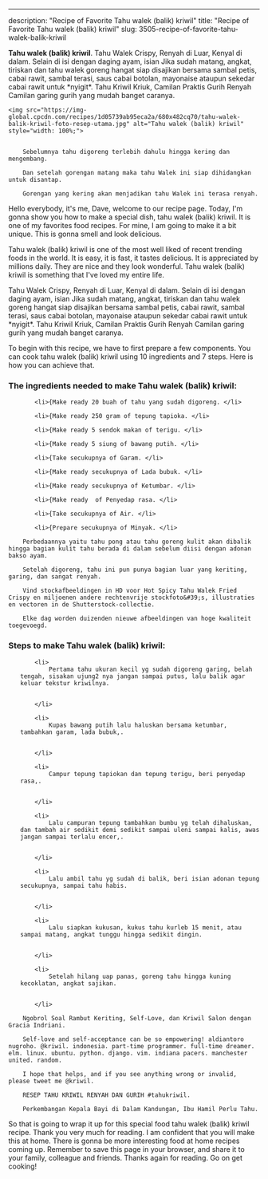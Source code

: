 ---
description: "Recipe of Favorite Tahu walek (balik) kriwil"
title: "Recipe of Favorite Tahu walek (balik) kriwil"
slug: 3505-recipe-of-favorite-tahu-walek-balik-kriwil

<p>
	<strong>Tahu walek (balik) kriwil</strong>. 
	Tahu Walek Crispy, Renyah di Luar, Kenyal di dalam. Selain di isi dengan daging ayam, isian Jika sudah matang, angkat, tiriskan dan tahu walek goreng hangat siap disajikan bersama sambal petis, cabai rawit, sambal terasi, saus cabai botolan, mayonaise ataupun sekedar cabai rawit untuk *nyigit*. Tahu Kriwil Kriuk, Camilan Praktis Gurih Renyah Camilan garing gurih yang mudah banget caranya.
</p>
<p>
	
	<img src="https://img-global.cpcdn.com/recipes/1d05739ab95eca2a/680x482cq70/tahu-walek-balik-kriwil-foto-resep-utama.jpg" alt="Tahu walek (balik) kriwil" style="width: 100%;">
	
	
		Sebelumnya tahu digoreng terlebih dahulu hingga kering dan mengembang.
	
		Dan setelah gorengan matang maka tahu Walek ini siap dihidangkan untuk disantap.
	
		Gorengan yang kering akan menjadikan tahu Walek ini terasa renyah.
	
</p>
<p>
	Hello everybody, it's me, Dave, welcome to our recipe page. Today, I'm gonna show you how to make a special dish, tahu walek (balik) kriwil. It is one of my favorites food recipes. For mine, I am going to make it a bit unique. This is gonna smell and look delicious.
</p>
	
<p>
	Tahu walek (balik) kriwil is one of the most well liked of recent trending foods in the world. It is easy, it is fast, it tastes delicious. It is appreciated by millions daily. They are nice and they look wonderful. Tahu walek (balik) kriwil is something that I've loved my entire life.
</p>
<p>
	Tahu Walek Crispy, Renyah di Luar, Kenyal di dalam. Selain di isi dengan daging ayam, isian Jika sudah matang, angkat, tiriskan dan tahu walek goreng hangat siap disajikan bersama sambal petis, cabai rawit, sambal terasi, saus cabai botolan, mayonaise ataupun sekedar cabai rawit untuk *nyigit*. Tahu Kriwil Kriuk, Camilan Praktis Gurih Renyah Camilan garing gurih yang mudah banget caranya.
</p>

<p>
To begin with this recipe, we have to first prepare a few components. You can cook tahu walek (balik) kriwil using 10 ingredients and 7 steps. Here is how you can achieve that.
</p>

<h3>The ingredients needed to make Tahu walek (balik) kriwil:</h3>

<ol>
	
		<li>{Make ready 20 buah of tahu yang sudah digoreng. </li>
	
		<li>{Make ready 250 gram of tepung tapioka. </li>
	
		<li>{Make ready 5 sendok makan of terigu. </li>
	
		<li>{Make ready 5 siung of bawang putih. </li>
	
		<li>{Take secukupnya of Garam. </li>
	
		<li>{Make ready secukupnya of Lada bubuk. </li>
	
		<li>{Make ready secukupnya of Ketumbar. </li>
	
		<li>{Make ready  of Penyedap rasa. </li>
	
		<li>{Take secukupnya of Air. </li>
	
		<li>{Prepare secukupnya of Minyak. </li>
	
</ol>
<p>
	
		Perbedaannya yaitu tahu pong atau tahu goreng kulit akan dibalik hingga bagian kulit tahu berada di dalam sebelum diisi dengan adonan bakso ayam.
	
		Setelah digoreng, tahu ini pun punya bagian luar yang keriting, garing, dan sangat renyah.
	
		Vind stockafbeeldingen in HD voor Hot Spicy Tahu Walek Fried Crispy en miljoenen andere rechtenvrije stockfoto&#39;s, illustraties en vectoren in de Shutterstock-collectie.
	
		Elke dag worden duizenden nieuwe afbeeldingen van hoge kwaliteit toegevoegd.
	
</p>

<h3>Steps to make Tahu walek (balik) kriwil:</h3>

<ol>
	
		<li>
			Pertama tahu ukuran kecil yg sudah digoreng garing, belah tengah, sisakan ujung2 nya jangan sampai putus, lalu balik agar keluar tekstur kriwilnya.
			
			
		</li>
	
		<li>
			Kupas bawang putih lalu haluskan bersama ketumbar, tambahkan garam, lada bubuk,.
			
			
		</li>
	
		<li>
			Campur tepung tapiokan dan tepung terigu, beri penyedap rasa,.
			
			
		</li>
	
		<li>
			Lalu campuran tepung tambahkan bumbu yg telah dihaluskan, dan tambah air sedikit demi sedikit sampai uleni sampai kalis, awas jangan sampai terlalu encer,.
			
			
		</li>
	
		<li>
			Lalu ambil tahu yg sudah di balik, beri isian adonan tepung secukupnya, sampai tahu habis.
			
			
		</li>
	
		<li>
			Lalu siapkan kukusan, kukus tahu kurleb 15 menit, atau sampai matang, angkat tunggu hingga sedikit dingin.
			
			
		</li>
	
		<li>
			Setelah hilang uap panas, goreng tahu hingga kuning kecoklatan, angkat sajikan.
			
			
		</li>
	
</ol>

<p>
	
		Ngobrol Soal Rambut Keriting, Self-Love, dan Kriwil Salon dengan Gracia Indriani.
	
		Self-love and self-acceptance can be so empowering! aldiantoro nugroho. @kriwil. indonesia. part-time programmer. full-time dreamer. elm. linux. ubuntu. python. django. vim. indiana pacers. manchester united. random.
	
		I hope that helps, and if you see anything wrong or invalid, please tweet me @kriwil.
	
		RESEP TAHU KRIWIL RENYAH DAN GURIH #tahukriwil.
	
		Perkembangan Kepala Bayi di Dalam Kandungan, Ibu Hamil Perlu Tahu.
	
</p>

<p>
	So that is going to wrap it up for this special food tahu walek (balik) kriwil recipe. Thank you very much for reading. I am confident that you will make this at home. There is gonna be more interesting food at home recipes coming up. Remember to save this page in your browser, and share it to your family, colleague and friends. Thanks again for reading. Go on get cooking!
</p>
